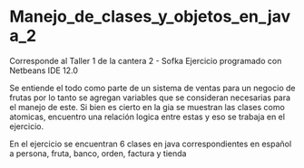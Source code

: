 # Manejo_de_clases_y_objetos_en_java_2
Corresponde al Taller 1 de la cantera 2 - Sofka
Ejercicio programado con Netbeans IDE 12.0

Se entiende el todo como parte de un sistema de ventas para un negocio de frutas por lo tanto se agregan variables que se consideran necesarias para el manejo de este.
Si bien es cierto en la gia se muestran las clases como atomicas, encuentro una relación logica entre estas y eso se trabaja en el ejercicio.

En el ejercicio se encuentran 6 clases en java correspondientes en español a persona, fruta, banco, orden, factura y tienda
